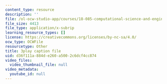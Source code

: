 ```yaml
---
content_type: resource
description: ''
file: /ol-ocw-studio-app/courses/18-085-computational-science-and-engineering-i-fall-2008/d36f111a884de260a5002c6dcf4cc874_StbJIv49Aco.srt
file_size: 4413
file_type: application/x-subrip
learning_resource_types: []
license: https://creativecommons.org/licenses/by-nc-sa/4.0/
ocw_type: OCWFile
resourcetype: Other
title: 3play caption file
uid: d36f111a-884d-e260-a500-2c6dcf4cc874
video_files:
  video_thumbnail_file: null
video_metadata:
  youtube_id: null
---
```

